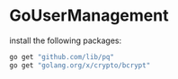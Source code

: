 # GoUserManagement

install the following packages:

```bash
go get "github.com/lib/pq"
go get "golang.org/x/crypto/bcrypt"
```